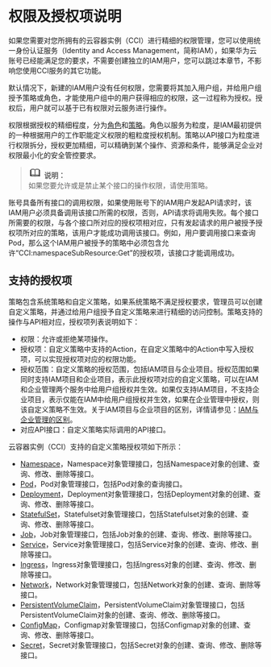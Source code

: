 # 权限及授权项说明<a name="cci_02_0081"></a>

如果您需要对您所拥有的云容器实例（CCI）进行精细的权限管理，您可以使用统一身份认证服务（Identity and Access Management，简称IAM），如果华为云账号已经能满足您的要求，不需要创建独立的IAM用户，您可以跳过本章节，不影响您使用CCI服务的其它功能。

默认情况下，新建的IAM用户没有任何权限，您需要将其加入用户组，并给用户组授予策略或角色，才能使用户组中的用户获得相应的权限，这一过程称为授权。授权后，用户就可以基于已有权限对云服务进行操作。

权限根据授权的精细程度，分为[角色](https://support.huaweicloud.com/usermanual-iam/iam_01_0601.html)和[策略](https://support.huaweicloud.com/usermanual-iam/iam_01_0017.html)。角色以服务为粒度，是IAM最初提供的一种根据用户的工作职能定义权限的粗粒度授权机制。策略以API接口为粒度进行权限拆分，授权更加精细，可以精确到某个操作、资源和条件，能够满足企业对权限最小化的安全管控要求。

>![](public_sys-resources/icon-note.gif) **说明：**   
>如果您要允许或是禁止某个接口的操作权限，请使用策略。  

账号具备所有接口的调用权限，如果使用账号下的IAM用户发起API请求时，该IAM用户必须具备调用该接口所需的权限，否则，API请求将调用失败。每个接口所需要的权限，与各个接口所对应的授权项相对应，只有发起请求的用户被授予授权项所对应的策略，该用户才能成功调用该接口。例如，用户要调用接口来查询Pod，那么这个IAM用户被授予的策略中必须包含允许“CCI:namespaceSubResource:Get”的授权项，该接口才能调用成功。

## 支持的授权项<a name="section534924411819"></a>

策略包含系统策略和自定义策略，如果系统策略不满足授权要求，管理员可以创建自定义策略，并通过给用户组授予自定义策略来进行精细的访问控制。策略支持的操作与API相对应，授权项列表说明如下：

-   权限：允许或拒绝某项操作。
-   授权项：自定义策略中支持的Action，在自定义策略中的Action中写入授权项，可以实现授权项对应的权限功能。
-   授权范围：自定义策略的授权范围，包括IAM项目与企业项目。授权范围如果同时支持IAM项目和企业项目，表示此授权项对应的自定义策略，可以在IAM和企业管理两个服务中给用户组授权并生效。如果仅支持IAM项目，不支持企业项目，表示仅能在IAM中给用户组授权并生效，如果在企业管理中授权，则该自定义策略不生效。关于IAM项目与企业项目的区别，详情请参见：[IAM与企业管理的区别](https://support.huaweicloud.com/iam_faq/iam_01_0101.html)。
-   对应API接口：自定义策略实际调用的API接口。

云容器实例（CCI）支持的自定义策略授权项如下所示：

-   [Namespace](授权项分类.md#table6129054123319)，Namespace对象管理接口，包括Namespace对象的创建、查询、修改、删除等接口。
-   [Pod](授权项分类.md#table529334703410)，Pod对象管理接口，包括Pod对象的查询接口。
-   [Deployment](授权项分类.md#table143443429359)，Deployment对象管理接口，包括Deployment对象的创建、查询、修改、删除等接口。
-   [StatefulSet](授权项分类.md#table343214243612)，Statefulset对象管理接口，包括Statefulset对象的创建、查询、修改、删除等接口。
-   [Job](授权项分类.md#table1418741013812)，Job对象管理接口，包括Job对象的创建、查询、修改、删除等接口。
-   [Service](授权项分类.md#table18967205317382)，Service对象管理接口，包括Service对象的创建、查询、修改、删除等接口。
-   [Ingress](授权项分类.md#table1058854619393)，Ingress对象管理接口，包括Ingress对象的创建、查询、修改、删除等接口。
-   [Network](授权项分类.md#table19741529184014)，Network对象管理接口，包括Network对象的创建、查询、删除等接口。
-   [PersistentVolumeClaim](授权项分类.md#table10321129164113)，PersistentVolumeClaim对象管理接口，包括PersistentVolumeClaim对象的创建、查询、修改、删除等接口。
-   [ConfigMap](授权项分类.md#table833064864119)，Configmap对象管理接口，包括Configmap对象的创建、查询、修改、删除等接口。
-   [Secret](授权项分类.md#table16668191964212)，Secret对象管理接口，包括Secret对象的创建、查询、修改、删除等接口。

